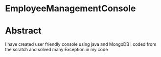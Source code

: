 # EmployeeManagementConsole
# Abstract
I have created user friendly console using java and MongoDB 
I coded from the scratch and solved many Exception in my code
